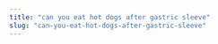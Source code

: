 ```yaml
---
title: "can you eat hot dogs after gastric sleeve"
slug: "can-you-eat-hot-dogs-after-gastric-sleeve"
---
```


